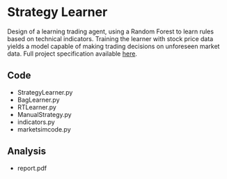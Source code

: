 # Strategy Learner
Design of a learning trading agent, using a Random Forest to learn rules based on technical indicators. Training the learner with stock price data yields a model capable of making trading decisions on unforeseen market data. Full project specification available [here](http://quantsoftware.gatech.edu/Strategy_learner).

## Code
- StrategyLearner.py
- BagLearner.py
- RTLearner.py
- ManualStrategy.py
- indicators.py
- marketsimcode.py

## Analysis
- report.pdf
